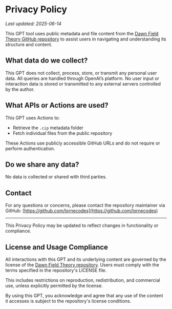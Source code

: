 # Privacy Policy

_Last updated: 2025-06-14_

This GPT tool uses public metadata and file content from the [Dawn Field Theory GitHub repository](https://github.com/lornecodes/dawn-field-theory) to assist users in navigating and understanding its structure and content.

## What data do we collect?

This GPT does not collect, process, store, or transmit any personal user data. All queries are handled through OpenAI’s platform. No user input or interaction data is stored or transmitted to any external servers controlled by the author.

## What APIs or Actions are used?

This GPT uses Actions to:
- Retrieve the `.cip` metadata folder
- Fetch individual files from the public repository

These Actions use publicly accessible GitHub URLs and do not require or perform authentication.

## Do we share any data?

No data is collected or shared with third parties.

## Contact

For any questions or concerns, please contact the repository maintainer via GitHub: [https://github.com/lornecodes](https://github.com/lornecodes)

---

This Privacy Policy may be updated to reflect changes in functionality or compliance.

## License and Usage Compliance

All interactions with this GPT and its underlying content are governed by the license of the [Dawn Field Theory repository](https://github.com/lornecodes/dawn-field-theory). Users must comply with the terms specified in the repository's LICENSE file.

This includes restrictions on reproduction, redistribution, and commercial use, unless explicitly permitted by the license.

By using this GPT, you acknowledge and agree that any use of the content it accesses is subject to the repository's license conditions.
